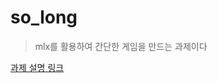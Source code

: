 # so_long

>mlx를 활용하여 간단한 게임을 만드는 과제이다

[과제 설명 링크](https://velog.io/@aoleejohn/Push-Swap-%ED%80%B5%EC%86%8C%ED%8A%B8-%EC%95%8C%EA%B3%A0%EB%A6%AC%EC%A6%98%EC%9D%84-%ED%86%B5%ED%95%9C-%EC%A0%95%EB%A0%AC)
